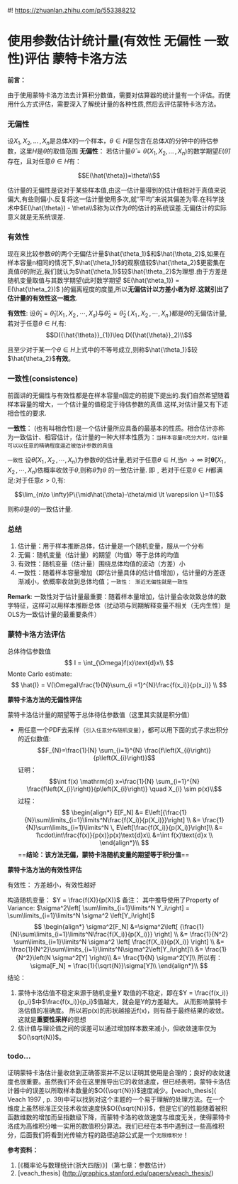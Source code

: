 #! https://zhuanlan.zhihu.com/p/553388212
# 使用参数估计统计量(有效性 无偏性 一致性)评估 蒙特卡洛方法

**前言：**
 
由于使用蒙特卡洛方法去计算积分数值，需要对估算器的统计量有一个评估。而使用什么方式评估，需要深入了解统计量的各种性质,然后去评估蒙特卡洛方法。


### 无偏性
设$X_1, X_2, ...\, , X_n$是总体$X$的一个样本，$\theta \in H$是包含在总体$X$的分钟中的待估参数，这里$H$是$\theta$的取值范围
**无偏性**：  若估计量$\hat{\theta} = \hat{\theta}(X_1, X_2, ...\, , X_n)$的数学期望$E({\hat{\theta}})$存在，且对任意$\theta \in H$有：

$$E(\hat{\theta})=\theta\\$$

估计量的无偏性是说对于某些样本值,由这一估计量得到的估计值相对于真值来说偏大,有些则偏小.反复将这一估计量使用多次,就“平均”来说其偏差为零.在科学技术中$E(\hat{\theta}) - \theta\\$称为以作为$\theta$的估计的系统误差.无偏估计的实际意义就是无系统误差.

### 有效性
现在来比较参数$\theta$的两个无偏估计量$\hat{\theta_1}$和$\hat{\theta_2}$,如果在样本容量n相同的情况下,$\hat{\theta_1}$的观察值较$\hat{\theta_2}$更密集在真值$\theta$的附近,我们就认为$\hat{\theta_1}$较$\hat{\theta_2}$为理想.由于方差是随机变量取值与其数学期望(此时数学期望 $E(\hat{\theta_1}) = E(\hat{\theta_2})$ )的偏离程度的度量,所以**无偏估计以方差小者为好.这就引出了估计量的有效性这一概念**.

**有效性**:  设${\hat{\theta}}_{1}={\hat{\theta}}_{1}\left(X_{1}\,,X_{2}\,,\cdots,X_{s}\right)$与${\hat{\theta}}_{2}={\hat{\theta}}_{2}\,(\,X_{1}\,,X_{2}\,,\cdots,X_{n}\,)$都是$\theta$的无偏估计量,若对于任意$\theta \in H$,有: 
$$D({\hat{\theta}}_{1})\leq D({\hat{\theta}}_2)\\$$

且至少对于某一个$\theta \in H$上式中的不等号成立,则称$\hat{\theta_1}$较$\hat{\theta_2}$**有效**。

### 一致性(consistence)

前面讲的无偏性与有效性都是在样本容量n固定的前提下提出的.我们自然希望随着样本容量的增大，一个估计量的值稳定于待估参数的真值.这样,对估计量又有下述相合性的要求.

**一致性**： (也有叫相合性)是一个估计量所应具备的最基本的性质。相合估计亦称为一致估计、相容估计，估计量的一种大样本性质为：`当样本容量n充分大时，估计量可以以任意的精确程度逼近被估计参数的真值`

`一致性`  设$\hat{\theta}(X_{1}\,,X_{2}\,,\cdots,X_{n})$为参数$\theta$的估计量,若对于任意$\theta \in H$,当$n \rightarrow \infty$ 时$\mathbf{\hat{\theta}}(X_{1}\,,X_{2}\,,\cdots,X_{n})$依概率收敛于$\theta$,则称$\hat{\theta}$为$\theta$ 的一致估计量.
即﹐若对于任意$\theta \in H$都满足:对于任意$\varepsilon \gt 0$,有:

$$\lim_{n\to \infty}P\{\mid\hat{\theta}-\theta\mid \lt \varepsilon \}=1\\$$

则称$\hat{\theta}$是$\theta$的一致估计量.


### 总结
1. 估计量：用于样本推断总体，估计量是一个随机变量，服从一个分布
2. 无偏：随机变量（估计量）的期望（均值）等于总体的均值
3. 有效性：随机变量（估计量）围绕总体均值的波动（方差）小
4. 一致性：随着样本容量增加（即估计量具体的估计值增加），估计量的方差逐渐减小，依概率收敛到总体均值；`一致性： 渐近无偏性就是一致性`

**Remark**: 一致性对于估计量最重要：随着样本量增加，估计量会收敛致总体的数字特征，这样可以用样本推断总体（扰动项与同期解释变量不相关（无内生性）是OLS为一致估计量的最重要条件）


### 蒙特卡洛方法评估

总体待估参数值
$$
I = \int_{\Omega}f(x)\text{d}x\\
$$
Monte Carlo estimate: 
$$
\hat{I} = V(\Omega)\frac{1}{N}\sum_{i =1}^{N}\frac{f(x_i)}{p(x_i)} \\
$$

**蒙特卡洛方法的无偏性评估**

蒙特卡洛估计量的期望等于总体待估参数值（这里其实就是积分值）

- 用任意一个PDF去采样（`引入任意分布随机变量`），都可以用下面的式子求出积分的近似数值:
$$F_{N}=\frac{1}{N} \sum_{i=1}^{N} \frac{f\left(X_{i}\right)}{p\left(X_{i}\right)}$$
证明：
$$\int f(x) \mathrm{d} x=\frac{1}{N} \sum_{i=1}^{N} \frac{f\left(X_{i}\right)}{p\left(X_{i}\right)} \quad X_{i} \sim p(x)\\$$
过程：
$$
\begin{align*}
E[F_N] &= E\left[{\frac{1}{N}\sum\limits_{i=1}\limits^N\frac{f(X_i)}{p(X_i)}}\right] \\
        &= \frac{1}{N}\sum\limits_{i=1}\limits^N \, E\left[\frac{f(X_i)}{p(X_i)}\right]\\
        &= 1\cdot\int\frac{f(x)}{p(x)}p(x)\text{d}x\\
        &=\int f(x)\text{d}x \\
\end{align*}\\
$$
==**结论：该方法无偏，蒙特卡洛随机变量的期望等于积分值**==



**蒙特卡洛方法的有效性评估**

有效性： 方差越小，有效性越好

构造随机变量： $Y = \frac{f(X)}{p(X)}$
备注： 其中推导使用了Property of Variance: $\sigma^2\left[ \sum\limits_{i=1}\limits^N Y_i\right] = \sum\limits_{i=1}\limits^N \sigma^2 \left[Y_i\right]$
$$
\begin{align*}
  \sigma^2[F_N] &=\sigma^2\left[ {\frac{1}{N}\sum\limits_{i=1}\limits^N\frac{f(X_i)}{p(X_i)}} \right] \\
  &= \frac{1}{N^2} \sum\limits_{i=1}\limits^N \sigma^2  \left[  \frac{f(X_i)}{p(X_i)} \right]  \\
  &= \frac{1}{N^2}\sum\limits_{i=1}\limits^N\sigma^2\left[Y_i\right]\\
  &= \frac{1}{N^2}\left(N \sigma^2[Y] \right)\\
  &= \frac{1}{N} \sigma^2[Y]\\
  所以有：\sigma[F_N] = \frac{1}{\sqrt{N}}\sigma[Y]\\
\end{align*}\\
$$
结论： 
1. 蒙特卡洛估值不稳定来源于随机变量$Y$ 取值的不稳定，即在$Y = \frac{f(x_i)}{p_i}$中$\frac{f(x_i)}{p_i}$值越大，就会是Y的方差越大。 从而影响蒙特卡洛估值的准确度。  所以若p(x)的形状越接近f(x)，则有益于最终结果的收敛。这就是**重要性采样**的思想
2. 估计值与理论值之间的误差可以通过增加样本数来减小，但收敛速率仅为$O(\sqrt{N})$。

### todo...

证明蒙特卡洛估计量收敛到正确答案并不足以证明其使用是合理的；良好的收敛速度也很重要。虽然我们不会在这里推导出它的收敛速度，但已经表明，蒙特卡洛估计器中的误差以所取样本数量的$O({\sqrt{N}})$速度减少。[veach_thesis]( Veach 1997 , p. 39)中可以找到对这个主题的一个易于理解的处理方法。在一个维度上虽然标准正交技术收敛速度快$O({\sqrt{N}})$，但是它们的性能随着被积函数维数的增加而呈指数级下降，而蒙特卡洛的收敛速度与维度无关，使得蒙特卡洛成为高维积分唯一实用的数值积分算法。我们已经在本书中遇到过一些高维积分，后面我们将看到光传输方程的路径追踪公式是一个`无限维积分`！

**参考资料：**
1. [《概率论与数理统计(浙大四版)》]（第七章：参数估计）
2. [veach_thesis] (http://graphics.stanford.edu/papers/veach_thesis/)